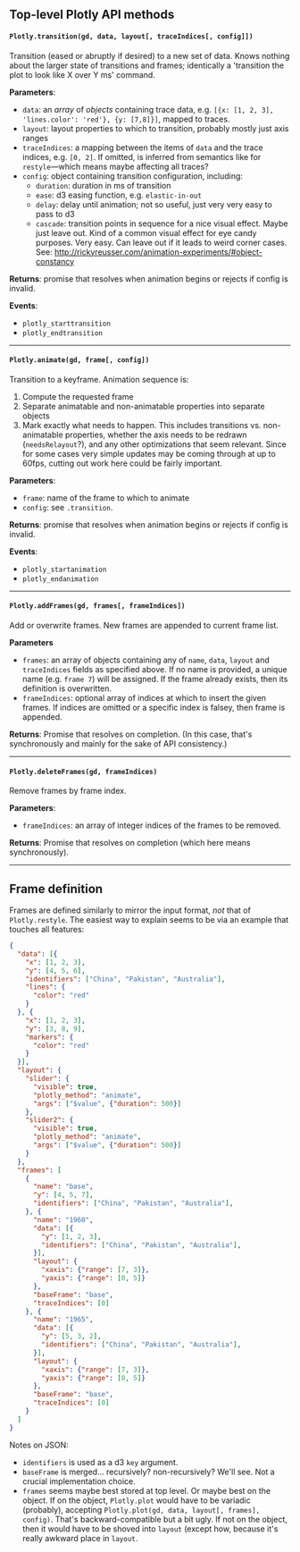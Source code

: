 ## Top-level Plotly API methods

#### `Plotly.transition(gd, data, layout[, traceIndices[, config]])`
Transition (eased or abruptly if desired) to a new set of data. Knows nothing about the larger state of transitions and frames; identically a 'transition the plot to look like X over Y ms' command.

**Parameters**:
- `data`: an *array* of *objects* containing trace data, e.g. `[{x: [1, 2, 3], 'lines.color': 'red'}, {y: [7,8]}]`, mapped to traces.
- `layout`: layout properties to which to transition, probably mostly just axis ranges
- `traceIndices`: a mapping between the items of `data` and the trace indices, e.g. `[0, 2]`. If omitted, is inferred from semantics like for `restyle`—which means maybe affecting all traces?
- `config`: object containing transition configuration, including:
  - `duration`: duration in ms of transition
  - `ease`: d3 easing function, e.g. `elastic-in-out`
  - `delay`: delay until animation; not so useful, just very very easy to pass to d3
  - `cascade`: transition points in sequence for a nice visual effect. Maybe just leave out. Kind of a common visual effect for eye candy purposes. Very easy. Can leave out if it leads to weird corner cases. See: http://rickyreusser.com/animation-experiments/#object-constancy

**Returns**: promise that resolves when animation begins or rejects if config is invalid.

**Events**:
- `plotly_starttransition`
- `plotly_endtransition`

<hr>

#### `Plotly.animate(gd, frame[, config])`
Transition to a keyframe. Animation sequence is:

1. Compute the requested frame
2. Separate animatable and non-animatable properties into separate objects
3. Mark exactly what needs to happen. This includes transitions vs. non-animatable properties, whether the axis needs to be redrawn (`needsRelayout`?), and any other optimizations that seem relevant. Since for some cases very simple updates may be coming through at up to 60fps, cutting out work here could be fairly important.

**Parameters**:
- `frame`: name of the frame to which to animate
- `config`: see `.transition`.

**Returns**: promise that resolves when animation begins or rejects if config is invalid.

**Events**:
- `plotly_startanimation`
- `plotly_endanimation`

<hr>

#### `Plotly.addFrames(gd, frames[, frameIndices])`
Add or overwrite frames. New frames are appended to current frame list.

**Parameters**
- `frames`: an array of objects containing any of `name`, `data`, `layout` and `traceIndices` fields as specified above. If no name is provided, a unique name (e.g. `frame 7`) will be assigned. If the frame already exists, then its definition is overwritten.
- `frameIndices`: optional array of indices at which to insert the given frames. If indices are omitted or a specific index is falsey, then frame is appended.

**Returns**: Promise that resolves on completion. (In this case, that's synchronously and mainly for the sake of API consistency.)

<hr>

#### `Plotly.deleteFrames(gd, frameIndices)`
Remove frames by frame index.

**Parameters**:
- `frameIndices`: an array of integer indices of the frames to be removed.

**Returns**: Promise that resolves on completion (which here means synchronously).

<hr>

## Frame definition

Frames are defined similarly to mirror the input format, *not* that of `Plotly.restyle`. The easiest way to explain seems to be via an example that touches all features:

```json
{
  "data": [{
    "x": [1, 2, 3],
    "y": [4, 5, 6],
    "identifiers": ["China", "Pakistan", "Australia"],
    "lines": {
      "color": "red"
    }
  }, {
    "x": [1, 2, 3],
    "y": [3, 8, 9],
    "markers": {
      "color": "red"
    }
  }],
  "layout": {
    "slider": {
      "visible": true,
      "plotly_method": "animate",
      "args": ["$value", {"duration": 500}]
    },
    "slider2": {
      "visible": true,
      "plotly_method": "animate",
      "args": ["$value", {"duration": 500}]
    }
  },
  "frames": [
    {
      "name": "base",
      "y": [4, 5, 7],
      "identifiers": ["China", "Pakistan", "Australia"],
    }, {
      "name": "1960",
      "data": [{
        "y": [1, 2, 3],
        "identifiers": ["China", "Pakistan", "Australia"],
      }],
      "layout": {
        "xaxis": {"range": [7, 3]},
        "yaxis": {"range": [0, 5]}
      },
      "baseFrame": "base",
      "traceIndices": [0]
    }, {
      "name": "1965",
      "data": [{
        "y": [5, 3, 2],
        "identifiers": ["China", "Pakistan", "Australia"],
      }],
      "layout": {
        "xaxis": {"range": [7, 3]},
        "yaxis": {"range": [0, 5]}
      },
      "baseFrame": "base",
      "traceIndices": [0]
    }
  ]
}
```

Notes on JSON:
- `identifiers` is used as a d3 `key` argument.
- `baseFrame` is merged… recursively? non-recursively? We'll see. Not a crucial implementation choice.
- `frames` seems maybe best stored at top level. Or maybe best on the object. If on the object, `Plotly.plot` would have to be variadic (probably), accepting `Plotly.plot(gd, data, layout[, frames], config)`. That's backward-compatible but a bit ugly. If not on the object, then it would have to be shoved into `layout` (except how, because it's really awkward place in `layout`.
